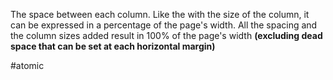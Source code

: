 The space between each column. Like the with the size of the column, it can be expressed in a percentage of the page's width. All the spacing and the column sizes added result in 100% of the page's width **(excluding dead space that can be set at each horizontal margin)**

#atomic